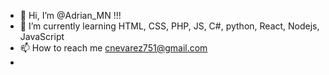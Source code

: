 - 👋 Hi, I’m @Adrian_MN !!!
- 🌱 I’m currently learning HTML, CSS, PHP, JS, C#, python, React, Nodejs, JavaScript 
- 📫 How to reach me cnevarez751@gmail.com
- 
